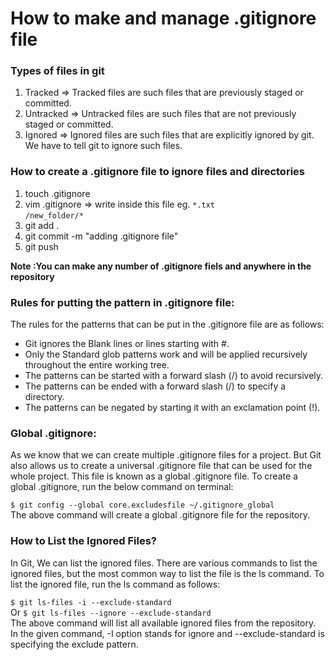 # How to make and manage .gitignore file

### Types of files in git
1. Tracked => Tracked files are such files that are previously staged or committed.
1. Untracked => Untracked files are such files that are not previously staged or committed.
1. Ignored => Ignored files are such files that are explicitly ignored by git. We have to tell git to ignore such files.

### How to create a .gitignore file to ignore files and directories
1. touch .gitignore
1. vim .gitignore => write inside this file 
    eg. ``` *.txt     ```         
        ```/new_folder/* ```
1. git add .
1. git commit -m "adding .gitignore file"
1. git push 

**Note :You can make any number of .gitignore fiels and anywhere in the repository**

### Rules for putting the pattern in .gitignore file:
The rules for the patterns that can be put in the .gitignore file are as follows:
* Git ignores the Blank lines or lines starting with #.
* Only the Standard glob patterns work and will be applied recursively throughout the entire working tree.
* The patterns can be started with a forward slash (/) to avoid recursively.
* The patterns can be ended with a forward slash (/) to specify a directory.
* The patterns can be negated by starting it with an exclamation point (!).


### Global .gitignore:
As we know that we can create multiple .gitignore files for a project. But Git also allows us to create a universal .gitignore file that can be used for the whole project. This file is known as a global .gitignore file. To create a global .gitignore, run the below command on terminal:

```$ git config --global core.excludesfile ~/.gitignore_global```  
The above command will create a global .gitignore file for the repository.

### How to List the Ignored Files?
In Git, We can list the ignored files. There are various commands to list the ignored files, but the most common way to list the file is the ls command. To list the ignored file, run the ls command as follows:

```$ git ls-files -i --exclude-standard```  
Or
```$ git ls-files --ignore --exclude-standard```  
The above command will list all available ignored files from the repository. In the given command, -I option stands for ignore and --exclude-standard is specifying the exclude pattern.


















